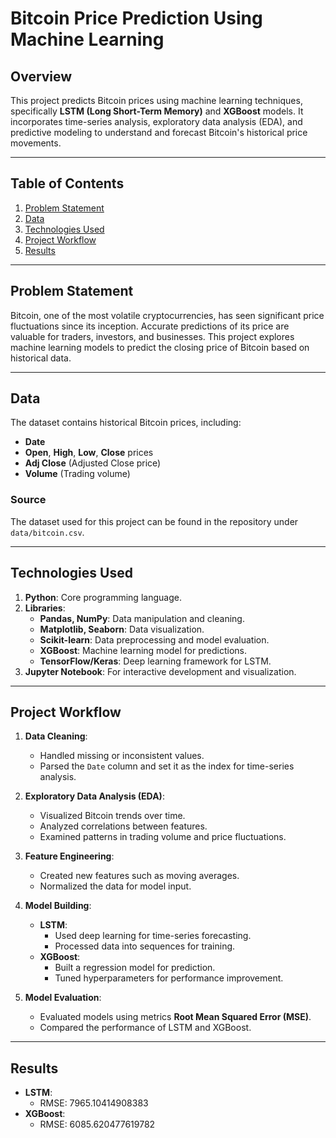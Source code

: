 # **Bitcoin Price Prediction Using Machine Learning**

## **Overview**
This project predicts Bitcoin prices using machine learning techniques, specifically **LSTM (Long Short-Term Memory)** and **XGBoost** models. It incorporates time-series analysis, exploratory data analysis (EDA), and predictive modeling to understand and forecast Bitcoin's historical price movements.

---

## **Table of Contents**
1. [Problem Statement](#problem-statement)
2. [Data](#data)
3. [Technologies Used](#technologies-used)
4. [Project Workflow](#project-workflow)
5. [Results](#results)

---

## **Problem Statement**
Bitcoin, one of the most volatile cryptocurrencies, has seen significant price fluctuations since its inception. Accurate predictions of its price are valuable for traders, investors, and businesses. This project explores machine learning models to predict the closing price of Bitcoin based on historical data.

---

## **Data**
The dataset contains historical Bitcoin prices, including:
- **Date**
- **Open**, **High**, **Low**, **Close** prices
- **Adj Close** (Adjusted Close price)
- **Volume** (Trading volume)

### **Source**
The dataset used for this project can be found in the repository under `data/bitcoin.csv`.

---

## **Technologies Used**
1. **Python**: Core programming language.
2. **Libraries**:
   - **Pandas, NumPy**: Data manipulation and cleaning.
   - **Matplotlib, Seaborn**: Data visualization.
   - **Scikit-learn**: Data preprocessing and model evaluation.
   - **XGBoost**: Machine learning model for predictions.
   - **TensorFlow/Keras**: Deep learning framework for LSTM.
3. **Jupyter Notebook**: For interactive development and visualization.

---

## **Project Workflow**
1. **Data Cleaning**:
   - Handled missing or inconsistent values.
   - Parsed the `Date` column and set it as the index for time-series analysis.

2. **Exploratory Data Analysis (EDA)**:
   - Visualized Bitcoin trends over time.
   - Analyzed correlations between features.
   - Examined patterns in trading volume and price fluctuations.

3. **Feature Engineering**:
   - Created new features such as moving averages.
   - Normalized the data for model input.

4. **Model Building**:
   - **LSTM**:
     - Used deep learning for time-series forecasting.
     - Processed data into sequences for training.
   - **XGBoost**:
     - Built a regression model for prediction.
     - Tuned hyperparameters for performance improvement.

5. **Model Evaluation**:
   - Evaluated models using metrics **Root Mean Squared Error (MSE)**.
   - Compared the performance of LSTM and XGBoost.

---

## **Results**
- **LSTM**:
  - RMSE: 7965.10414908383
- **XGBoost**:
  - RMSE: 6085.620477619782

